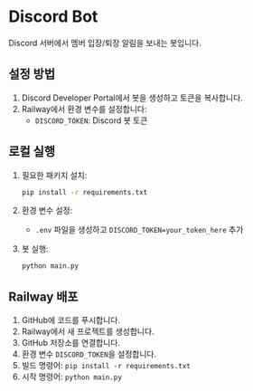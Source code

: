# Discord Bot

Discord 서버에서 멤버 입장/퇴장 알림을 보내는 봇입니다.

## 설정 방법

1. Discord Developer Portal에서 봇을 생성하고 토큰을 복사합니다.
2. Railway에서 환경 변수를 설정합니다:
   - `DISCORD_TOKEN`: Discord 봇 토큰

## 로컬 실행

1. 필요한 패키지 설치:
   ```bash
   pip install -r requirements.txt
   ```

2. 환경 변수 설정:
   - `.env` 파일을 생성하고 `DISCORD_TOKEN=your_token_here` 추가

3. 봇 실행:
   ```bash
   python main.py
   ```

## Railway 배포

1. GitHub에 코드를 푸시합니다.
2. Railway에서 새 프로젝트를 생성합니다.
3. GitHub 저장소를 연결합니다.
4. 환경 변수 `DISCORD_TOKEN`을 설정합니다.
5. 빌드 명령어: `pip install -r requirements.txt`
6. 시작 명령어: `python main.py`
